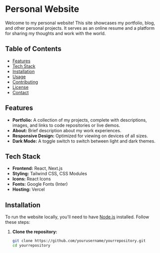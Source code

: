 # Personal Website

Welcome to my personal website! This site showcases my portfolio, blog, and other personal projects. It serves as an online resume and a platform for sharing my thoughts and work with the world.

## Table of Contents

- [Features](#features)
- [Tech Stack](#tech-stack)
- [Installation](#installation)
- [Usage](#usage)
- [Contributing](#contributing)
- [License](#license)
- [Contact](#contact)

## Features

- **Portfolio:** A collection of my projects, complete with descriptions, images, and links to code repositories or live demos.
- **About:** Brief description about my work experiences.
- **Responsive Design:** Optimized for viewing on devices of all sizes.
- **Dark Mode:** A toggle switch to switch between light and dark themes.

## Tech Stack

- **Frontend:** React, Next.js
- **Styling:** Tailwind CSS, CSS Modules
- **Icons:** React Icons
- **Fonts:** Google Fonts (Inter)
- **Hosting:** Vercel

## Installation

To run the website locally, you'll need to have [Node.js](https://nodejs.org/) installed. Follow these steps:

1. **Clone the repository:**

   ```bash
   git clone https://github.com/yourusername/yourrepository.git
   cd yourrepository
